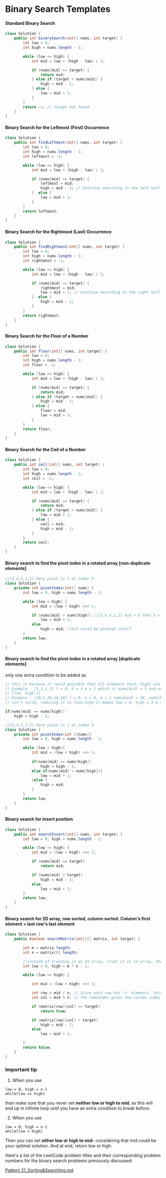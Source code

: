 # Binary Search Templates

#### Standard Binary Search

```java
class Solution {
    public int binarySearch(int[] nums, int target) {
        int low = 0;
        int high = nums.length - 1;

        while (low <= high) {
            int mid = low + (high - low) / 2;

            if (nums[mid] == target) {
                return mid;
            } else if (target < nums[mid]) {
                high = mid - 1;
            } else {
                low = mid + 1;
            }
        }
        return -1; // Target not found
    }
}
```
#### Binary Search for the Leftmost (First) Occurrence
```java
class Solution {
    public int findLeftmost(int[] nums, int target) {
        int low = 0;
        int high = nums.length - 1;
        int leftmost = -1;

        while (low <= high) {
            int mid = low + (high - low) / 2;

            if (nums[mid] <= target) {
                leftmost = mid;
                high = mid - 1; // Continue searching in the left half
            }  else {
                low = mid + 1;
            }
        }
        return leftmost;
    }
}
```
#### Binary Search for the Rightmost (Last) Occurrence
```java
class Solution {
    public int findRightmost(int[] nums, int target) {
        int low = 0;
        int high = nums.length - 1;
        int rightmost = -1;

        while (low <= high) {
            int mid = low + (high - low) / 2;

            if (nums[mid] <= target) {
                rightmost = mid;
                low = mid + 1; // Continue searching in the right half
            }  else {
                high = mid - 1;
            }
        }
        return rightmost;
    }
}
```
#### Binary Search for the Floor of a Number
```java
class Solution {
    public int floor(int[] nums, int target) {
        int low = 0;
        int high = nums.length - 1;
        int floor = -1;

        while (low <= high) {
            int mid = low + (high - low) / 2;

            if (nums[mid] == target) {
                return mid;
            } else if (target < nums[mid]) {
                high = mid - 1;
            } else {
                floor = mid;
                low = mid + 1;
            }
        }
        return floor;
    }
}
```

#### Binary Search for the Ceil of a Number
```java
class Solution {
    public int ceil(int[] nums, int target) {
        int low = 0;
        int high = nums.length - 1;
        int ceil = -1;

        while (low <= high) {
            int mid = low + (high - low) / 2;

            if (nums[mid] == target) {
                return mid;
            } else if (target > nums[mid]) {
                low = mid + 1;
            } else {
                ceil = mid;
                high = mid - 1;
            }
        }
        return ceil;
    }
}
```

#### Binary search to find the pivot index in a rotated array [non-duplicate elements]

```java
//[3,4,5,1,2] here pivot is 1 at index 3
class Solution {
    private int pivotIndex(int[] nums) {
        int low = 0, high = nums.length - 1;

        while (low < high) {
            int mid = (low + high) >>> 1;

            if (nums[mid] > nums[high]) //[3,4,5,1,2] mid = 5 then 5 > 2, pivot lies in right side
                low = mid + 1;
            else
                high = mid; //mid could be pivoted itself
        }
        return low;
    }
}
```


#### Binary search to find the pivot index in a rotated array [duplicate elements]
only one extra condition to be added as 
```java
// this is because it could possible that all elements [mid, high] are same or there are elements in b/w [mid,high] which is not same, so we have to find the first index of nums[high] b/w [mid,high] 
// Example : [3,3,1,3] l = 0, h = 3 m = 1 which is nums[mid] = 3 and nums[high] = 3 which is equal however if you see the elements b/w [mid,high] are not same [3,1,3] so we have to reduce search space b/w 
// [low, high-1]
// Example : [10,1,10,10,10] l = 0, h = 4, m = 2 nums[mid] = 10, nums[high] = 10 whcih is same and also [mid,high] elements are [10,10,10] which means the search space b/w [mid,high]
// isn't valid, reducing it to [low,high-1] makes low = 0, high = 3 m = 1 and nums[mid] = 1, nums[high] = 10 and 1 != 10 lands you to original problem. 

if(nums[mid] == nums[high])
    high = high - 1;
```

```java
//[3,4,5,1,2] here pivot is 1 at index 3
class Solution {
    private int pivotIndex(int []nums){
        int low = 0, high = nums.length - 1;

        while (low < high){
            int mid = (low + high) >>> 1;
            
            if(nums[mid] == nums[high])
                high = high - 1;
            else if(nums[mid] > nums[high]){
                low = mid + 1;
            }else {
                high = mid;
            }
        }
        return low;
    }
}
```

#### Binary search for insert position 

```java
class Solution {
    public int searchInsert(int[] nums, int target) {
        int low = 0, high = nums.length - 1;

        while (low <= high) {
            int mid = (low + high) >>> 1;

            if (nums[mid] == target)
                return mid;

            if (nums[mid] > target)
                high = mid - 1;
            else
                low = mid + 1;
        }
        return low;
    }
}
```


#### Binary search for 2D array, row sorted, column sorted. Column's first element > last row's last element

```java
class Solution {
    public boolean searchMatrix(int[][] matrix, int target) {

        int m = matrix.length;
        int n = matrix[0].length;

        //instead of treating it as 2d array, treat it as 1d array, then apply binary search
        int low = 0, high = m * n - 1;

        while (low <= high) {

            int mid = (low + high) >>> 1;

            int row = mid / n; // Since each row has 'n' elements, this gives the row index of the mid element
            int col = mid % n; // The remainder gives the column index within that row

            if (matrix[row][col] == target)
                return true;

            if (matrix[row][col] > target)
                high = mid - 1;
            else
                low = mid + 1;

        }
        return false;
    }
}
```

### Important tip
1. When you use 
```
low = 0, high = n-1
while(low <= high)
```
then make sure that you never set **neither low or high to mid**, as this will end up in infinite loop until you have an extra condition to break before. 

2. When you use 
```
low = 0, high = n-1
while(low < high)
```
Then you can set **either low or high to mid-** considering that mid could be your optimal solution. And at end, return low or high.

Here's a list of the LeetCode problem titles and their corresponding problem numbers for the binary search problems previously discussed:

[Pattern 21_Sorting&Searching.md](../DSA_Pattern/Pattern%2021_Sorting%26Searching.md)